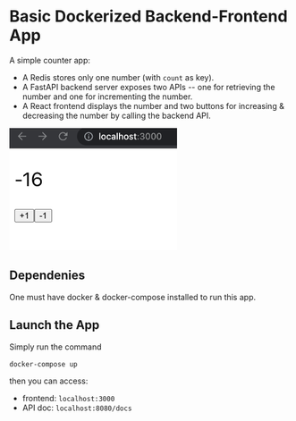 # Basic Dockerized Backend-Frontend App

A simple counter app:

- A Redis stores only one number (with `count` as key).
- A FastAPI backend server exposes two APIs -- one for retrieving the number and one for incrementing the number.
- A React frontend displays the number and two buttons for increasing & decreasing the number by calling the backend API.

<img src="./preview.png" width="300px">

## Dependenies

One must have docker & docker-compose installed to run this app.

## Launch the App

Simply run the command

```bash
docker-compose up
```

then you can access:

- frontend: `localhost:3000`
- API doc: `localhost:8080/docs`
